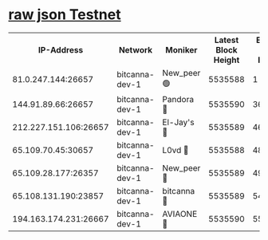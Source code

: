 [raw json Testnet](https://rpc-check.bcat.stavr.tech/bcat/rpc-bcat-result.json)
=


<table><tr><th>IP-Address</th><th>Network</th><th>Moniker</th><th>Latest Block Height</th><th>Earliest Block Height</th><th>Catching Up</th><th>Tx Index</th><th>Voting Power</th><th>Scan Time</th></tr><tr><td>81.0.247.144:26657</td><td>bitcanna-dev-1</td><td>New_peer 🟢</td><td>5535588</td><td>1</td><td>False</td><td>on</td><td>0</td><td>2023-12-16T15:32:24.479082882UTC</td></tr><tr><td>144.91.89.66:26657</td><td>bitcanna-dev-1</td><td>Pandora 🔴</td><td>5535590</td><td>3675711</td><td>False</td><td>on</td><td>2096387</td><td>2023-12-16T15:32:34.226327324UTC</td></tr><tr><td>212.227.151.106:26657</td><td>bitcanna-dev-1</td><td>El-Jay's 🔴</td><td>5535589</td><td>4670391</td><td>False</td><td>on</td><td>2218164</td><td>2023-12-16T15:32:31.202045403UTC</td></tr><tr><td>65.109.70.45:30657</td><td>bitcanna-dev-1</td><td>L0vd 🔴</td><td>5535588</td><td>4828155</td><td>False</td><td>on</td><td>7920</td><td>2023-12-16T15:32:24.823246117UTC</td></tr><tr><td>65.109.28.177:26357</td><td>bitcanna-dev-1</td><td>New_peer 🔴</td><td>5535589</td><td>4952911</td><td>False</td><td>on</td><td>2237067</td><td>2023-12-16T15:32:31.536220929UTC</td></tr><tr><td>65.108.131.190:23857</td><td>bitcanna-dev-1</td><td>bitcanna 🔴</td><td>5535589</td><td>5435589</td><td>False</td><td>off</td><td>82368</td><td>2023-12-16T15:32:31.862549850UTC</td></tr><tr><td>194.163.174.231:26667</td><td>bitcanna-dev-1</td><td>AVIAONE 🔴</td><td>5535590</td><td>5525311</td><td>False</td><td>on</td><td>1949865</td><td>2023-12-16T15:32:36.870211629UTC</td></tr></table>